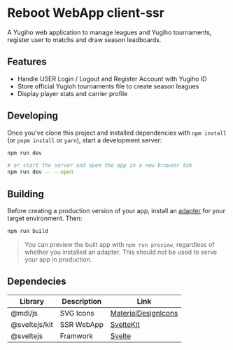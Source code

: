 # Reboot WebApp client-ssr

A Yugiho web application to manage leagues and Yugiho tournaments, register user to matchs and draw season leadboards.

## Features

- Handle USER Login / Logout and Register Account with Yugiho ID
- Store official Yugioh tournaments file to create season leagues
- Display player stats and carrier profile

## Developing

Once you've clone this project and installed dependencies with `npm install` (or `pnpm install` or `yarn`), start a development server:

```bash
npm run dev

# or start the server and open the app in a new browser tab
npm run dev -- --open
```

## Building

Before creating a production version of your app, install an [adapter](https://kit.svelte.dev/docs#adapters) for your target environment. Then:

```bash
npm run build
```

> You can preview the built app with `npm run preview`, regardless of whether you installed an adapter. This should _not_ be used to serve your app in production.

## Dependecies

| Library       | Description | Link                                                    |
| ------------- | ----------- | ------------------------------------------------------- |
| @mdi/js       | SVG Icons   | [MaterialDesignIcons](https://materialdesignicons.com/) |
| @sveltejs/kit | SSR WebApp  | [SvelteKit](https://kit.svelte.dev/)                    |
| @sveltejs     | Framwork    | [Svelte](https://svelte.dev/)                           |
